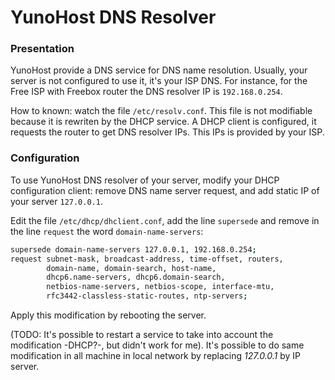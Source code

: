 # YunoHost DNS Resolver

### Presentation
YunoHost provide a DNS service for DNS name resolution. Usually, your server is not configured to use it, it's your ISP DNS. For instance, for the Free ISP with Freebox router the DNS resolver IP is `192.168.0.254`.

How to known: watch the file `/etc/resolv.conf`. This file is not modifiable because it is rewriten by the DHCP service. A DHCP client is configured, it requests the router to get DNS resolver IPs. 
This IPs is provided by your ISP.

### Configuration
To use YunoHost DNS resolver of your server, modify your DHCP configuration client: remove DNS name server request, and add static IP of your server `127.0.0.1`.

Edit the file `/etc/dhcp/dhclient.conf`, add the line `supersede` and remove in the line `request` the word `domain-name-servers`:
```bash
supersede domain-name-servers 127.0.0.1, 192.168.0.254;
request subnet-mask, broadcast-address, time-offset, routers,
        domain-name, domain-search, host-name,
        dhcp6.name-servers, dhcp6.domain-search,
        netbios-name-servers, netbios-scope, interface-mtu,
        rfc3442-classless-static-routes, ntp-servers;
```
Apply this modification by rebooting the server.

(TODO: It's possible to restart a service to take into account the modification -DHCP?-, but didn't work for me).
It's possible to do same modification in all machine in local network by replacing *127.0.0.1* by IP server.